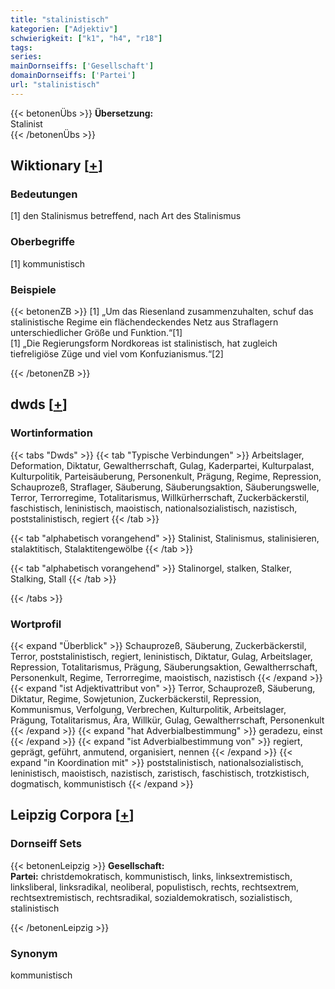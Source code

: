 ```yaml
---
title: "stalinistisch"
kategorien: ["Adjektiv"]
schwierigkeit: ["k1", "h4", "r18"]
tags:
series:
mainDornseiffs: ['Gesellschaft']
domainDornseiffs: ['Partei']
url: "stalinistisch"
---
```


{{< betonenÜbs >}}
**Übersetzung:**  
Stalinist  
{{< /betonenÜbs >}}

## Wiktionary [[+](https://de.wiktionary.org/wiki/stalinistisch)]

### Bedeutungen
[1] den Stalinismus betreffend, nach Art des Stalinismus  

### Oberbegriffe
[1] kommunistisch  

### Beispiele
{{< betonenZB >}}
[1] „Um das Riesenland zusammenzuhalten, schuf das stalinistische Regime ein flächendeckendes Netz aus Straflagern unterschiedlicher Größe und Funktion.“[1]  
[1] „Die Regierungsform Nordkoreas ist stalinistisch, hat zugleich tiefreligiöse Züge und viel vom Konfuzianismus.“[2]  

{{< /betonenZB >}}


## dwds [[+](https://www.dwds.de/wb/stalinistisch)]

### Wortinformation
{{< tabs "Dwds" >}}
{{< tab "Typische Verbindungen" >}}
Arbeitslager, Deformation, Diktatur, Gewaltherrschaft, Gulag, Kaderpartei, Kulturpalast, Kulturpolitik, Parteisäuberung, Personenkult, Prägung, Regime, Repression, Schauprozeß, Straflager, Säuberung, Säuberungsaktion, Säuberungswelle, Terror, Terrorregime, Totalitarismus, Willkürherrschaft, Zuckerbäckerstil, faschistisch, leninistisch, maoistisch, nationalsozialistisch, nazistisch, poststalinistisch, regiert
{{< /tab >}}

{{< tab "alphabetisch vorangehend" >}}
Stalinist, Stalinismus, stalinisieren, stalaktitisch, Stalaktitengewölbe
{{< /tab >}}

{{< tab "alphabetisch vorangehend" >}}
Stalinorgel, stalken, Stalker, Stalking, Stall
{{< /tab >}}

{{< /tabs >}}

### Wortprofil
{{< expand "Überblick" >}} Schauprozeß, Säuberung, Zuckerbäckerstil, Terror, poststalinistisch, regiert, leninistisch, Diktatur, Gulag, Arbeitslager, Repression, Totalitarismus, Prägung, Säuberungsaktion, Gewaltherrschaft, Personenkult, Regime, Terrorregime, maoistisch, nazistisch {{< /expand >}}
{{< expand "ist Adjektivattribut von" >}} Terror, Schauprozeß, Säuberung, Diktatur, Regime, Sowjetunion, Zuckerbäckerstil, Repression, Kommunismus, Verfolgung, Verbrechen, Kulturpolitik, Arbeitslager, Prägung, Totalitarismus, Ära, Willkür, Gulag, Gewaltherrschaft, Personenkult {{< /expand >}}
{{< expand "hat Adverbialbestimmung" >}} geradezu, einst {{< /expand >}}
{{< expand "ist Adverbialbestimmung von" >}} regiert, geprägt, geführt, anmutend, organisiert, nennen {{< /expand >}}
{{< expand "in Koordination mit" >}} poststalinistisch, nationalsozialistisch, leninistisch, maoistisch, nazistisch, zaristisch, faschistisch, trotzkistisch, dogmatisch, kommunistisch {{< /expand >}}

## Leipzig Corpora [[+](https://corpora.uni-leipzig.de/en/res?word=stalinistisch&corpusId=deu_newscrawl-public_2018)]

### Dornseiff Sets
{{< betonenLeipzig >}}
**Gesellschaft:**  
**Partei:** christdemokratisch, kommunistisch, links, linksextremistisch, linksliberal, linksradikal, neoliberal, populistisch, rechts, rechtsextrem, rechtsextremistisch, rechtsradikal, sozialdemokratisch, sozialistisch, stalinistisch  

{{< /betonenLeipzig >}}

### Synonym
kommunistisch

